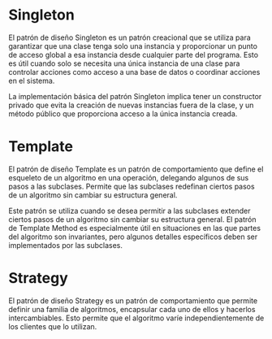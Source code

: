 # Singleton

El patrón de diseño Singleton es un patrón creacional que se utiliza para garantizar que una clase tenga solo una instancia y proporcionar un punto de acceso global a esa instancia desde cualquier parte del programa. Esto es útil cuando solo se necesita una única instancia de una clase para controlar acciones como acceso a una base de datos o coordinar acciones en el sistema.

La implementación básica del patrón Singleton implica tener un constructor privado que evita la creación de nuevas instancias fuera de la clase, y un método público que proporciona acceso a la única instancia creada.

# Template

El patrón de diseño Template es un patrón de comportamiento que define el esqueleto de un algoritmo en una operación, delegando algunos de sus pasos a las subclases. Permite que las subclases redefinan ciertos pasos de un algoritmo sin cambiar su estructura general.

Este patrón se utiliza cuando se desea permitir a las subclases extender ciertos pasos de un algoritmo sin cambiar su estructura general. El patrón de Template Method es especialmente útil en situaciones en las que partes del algoritmo son invariantes, pero algunos detalles específicos deben ser implementados por las subclases.

# Strategy

El patrón de diseño Strategy es un patrón de comportamiento que permite definir una familia de algoritmos, encapsular cada uno de ellos y hacerlos intercambiables. Esto permite que el algoritmo varíe independientemente de los clientes que lo utilizan.
